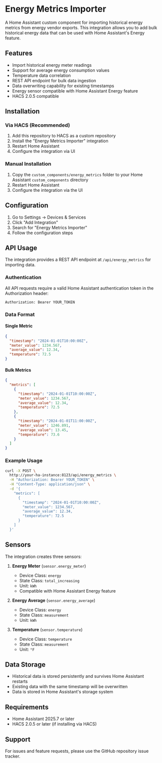 # Energy Metrics Importer

A Home Assistant custom component for importing historical energy metrics from energy vendor exports. This integration allows you to add bulk historical energy data that can be used with Home Assistant's Energy feature.

## Features

- Import historical energy meter readings
- Support for average energy consumption values
- Temperature data correlation
- REST API endpoint for bulk data ingestion
- Data overwriting capability for existing timestamps
- Energy sensor compatible with Home Assistant Energy feature
- HACS 2.0.5 compatible

## Installation

### Via HACS (Recommended)

1. Add this repository to HACS as a custom repository
2. Install the "Energy Metrics Importer" integration
3. Restart Home Assistant
4. Configure the integration via UI

### Manual Installation

1. Copy the `custom_components/energy_metrics` folder to your Home Assistant `custom_components` directory
2. Restart Home Assistant
3. Configure the integration via the UI

## Configuration

1. Go to Settings → Devices & Services
2. Click "Add Integration"
3. Search for "Energy Metrics Importer"
4. Follow the configuration steps

## API Usage

The integration provides a REST API endpoint at `/api/energy_metrics` for importing data.

### Authentication

All API requests require a valid Home Assistant authentication token in the Authorization header:

```
Authorization: Bearer YOUR_TOKEN
```

### Data Format

#### Single Metric

```json
{
  "timestamp": "2024-01-01T10:00:00Z",
  "meter_value": 1234.567,
  "average_value": 12.34,
  "temperature": 72.5
}
```

#### Bulk Metrics

```json
{
  "metrics": [
    {
      "timestamp": "2024-01-01T10:00:00Z",
      "meter_value": 1234.567,
      "average_value": 12.34,
      "temperature": 72.5
    },
    {
      "timestamp": "2024-01-01T11:00:00Z",
      "meter_value": 1246.891,
      "average_value": 13.45,
      "temperature": 73.6
    }
  ]
}
```

### Example Usage

```bash
curl -X POST \
  http://your-ha-instance:8123/api/energy_metrics \
  -H "Authorization: Bearer YOUR_TOKEN" \
  -H "Content-Type: application/json" \
  -d '{
    "metrics": [
      {
        "timestamp": "2024-01-01T10:00:00Z",
        "meter_value": 1234.567,
        "average_value": 12.34,
        "temperature": 72.5
      }
    ]
  }'
```

## Sensors

The integration creates three sensors:

1. **Energy Meter** (`sensor.energy_meter`)
   - Device Class: `energy`
   - State Class: `total_increasing`
   - Unit: `kWh`
   - Compatible with Home Assistant Energy feature

2. **Energy Average** (`sensor.energy_average`)
   - Device Class: `energy`
   - State Class: `measurement`
   - Unit: `kWh`

3. **Temperature** (`sensor.temperature`)
   - Device Class: `temperature`
   - State Class: `measurement`
   - Unit: `°F`

## Data Storage

- Historical data is stored persistently and survives Home Assistant restarts
- Existing data with the same timestamp will be overwritten
- Data is stored in Home Assistant's storage system

## Requirements

- Home Assistant 2025.7 or later
- HACS 2.0.5 or later (if installing via HACS)

## Support

For issues and feature requests, please use the GitHub repository issue tracker.